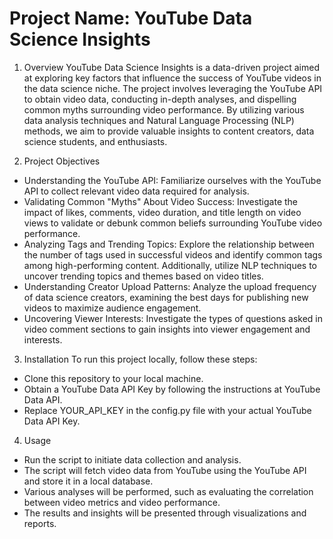 # Project Name: YouTube Data Science Insights

1. Overview
YouTube Data Science Insights is a data-driven project aimed at exploring key factors that influence the success of YouTube videos in the data science niche. The project involves leveraging the YouTube API to obtain video data, conducting in-depth analyses, and dispelling common myths surrounding video performance. By utilizing various data analysis techniques and Natural Language Processing (NLP) methods, we aim to provide valuable insights to content creators, data science students, and enthusiasts.

2. Project Objectives
- Understanding the YouTube API: Familiarize ourselves with the YouTube API to collect relevant video data required for analysis.
- Validating Common "Myths" About Video Success: Investigate the impact of likes, comments, video duration, and title length on video views to validate or debunk common beliefs surrounding YouTube video performance.
- Analyzing Tags and Trending Topics: Explore the relationship between the number of tags used in successful videos and identify common tags among high-performing content. Additionally, utilize NLP techniques to uncover trending topics and themes based on video titles.
- Understanding Creator Upload Patterns: Analyze the upload frequency of data science creators, examining the best days for publishing new videos to maximize audience engagement.
- Uncovering Viewer Interests: Investigate the types of questions asked in video comment sections to gain insights into viewer engagement and interests.

3. Installation
To run this project locally, follow these steps:
- Clone this repository to your local machine.
- Obtain a YouTube Data API Key by following the instructions at YouTube Data API.
- Replace YOUR_API_KEY in the config.py file with your actual YouTube Data API Key.

4. Usage
- Run the script to initiate data collection and analysis.
- The script will fetch video data from YouTube using the YouTube API and store it in a local database.
- Various analyses will be performed, such as evaluating the correlation between video metrics and video performance.
- The results and insights will be presented through visualizations and reports.

